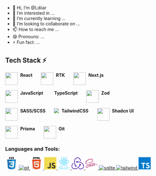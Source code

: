 - 👋 Hi, I’m @Ldiiar
- 👀 I’m interested in ...
- 🌱 I’m currently learning ...
- 💞️ I’m looking to collaborate on ...
- 📫 How to reach me ...
- 😄 Pronouns: ...
- ⚡ Fun fact: ...


## Tech Stack ⚡️

<span>
	<img align="top" src="./icons/react.svg" width="40" height="40"/>&nbsp;
	<b>React</b>
</span>
&nbsp;&nbsp;&nbsp;&nbsp;&nbsp;
<span>
	<img align="top" src="./icons/rtk.svg" width="40" height="40"/>&nbsp;
	<b>RTK</b>
</span>
&nbsp;&nbsp;&nbsp;&nbsp;&nbsp;
<span>
	<img align="top" src="./icons/nextJS.svg" width="40" height="40"/>&nbsp;
	<b>Next.js</b>
</span>
<br/>
<br/>
<span>
	<img align="top" src="./icons/nodeJs.svg" width="40" height="40"/>&nbsp;
	<b>JavaScript</b>
</span>
&nbsp;&nbsp;&nbsp;&nbsp;&nbsp;
<span>
	<img align="top" src=""/>&nbsp;
	<b>TypeScript</b>
</span>
&nbsp;&nbsp;&nbsp;&nbsp;&nbsp;
<span>
	<img align="top" src="./icons/js.svg" width="40" height="40"/>&nbsp;
	<b>Zod</b>
</span>
<br/>
<br/>
<span>
	<img align="top" src="./icons/scss.svg" width="40" height="40"/>&nbsp;
	<b>SASS/SCSS</b>
</span>
&nbsp;&nbsp;&nbsp;&nbsp;&nbsp;
<span>
	<img align="top" src="https://static-00.iconduck.com/assets.00/tailwind-css-icon-2048x1229-u8dzt4uh.png" />&nbsp;
	<b>TailwindCSS</b>
</span>
&nbsp;&nbsp;&nbsp;&nbsp;&nbsp;
<span>
	<img align="top" src="./icons/antDesign.svg" width="40" height="40"/>&nbsp;
	<b>Shadcn UI</b>
</span>
<br/>
<br/>
<span>
	<img align="top" src="./icons/gsap.svg " width="40" height="40"/>&nbsp;
	<b>Prisma</b>
</span>
&nbsp;&nbsp;&nbsp;&nbsp;&nbsp;
<span>
	<img align="top" src="./icons/git.svg" width="40" height="40"/>&nbsp;
	<b>Git</b>
</span>



<h3 align="left">Languages and Tools:</h3>
<p align="left"> <a href="https://www.w3schools.com/css/" target="_blank" rel="noreferrer"> <img src="https://raw.githubusercontent.com/devicons/devicon/master/icons/css3/css3-original-wordmark.svg" alt="css3" width="40" height="40"/> </a> <a href="https://git-scm.com/" target="_blank" rel="noreferrer"> <img src="https://www.vectorlogo.zone/logos/git-scm/git-scm-icon.svg" alt="git" width="40" height="40"/> </a> <a href="https://www.w3.org/html/" target="_blank" rel="noreferrer"> <img src="https://raw.githubusercontent.com/devicons/devicon/master/icons/html5/html5-original-wordmark.svg" alt="html5" width="40" height="40"/> </a> <a href="https://developer.mozilla.org/en-US/docs/Web/JavaScript" target="_blank" rel="noreferrer"> <img src="https://raw.githubusercontent.com/devicons/devicon/master/icons/javascript/javascript-original.svg" alt="javascript" width="40" height="40"/> </a> <a href="https://reactjs.org/" target="_blank" rel="noreferrer"> <img src="https://raw.githubusercontent.com/devicons/devicon/master/icons/react/react-original-wordmark.svg" alt="react" width="40" height="40"/> </a> <a href="https://redux.js.org" target="_blank" rel="noreferrer"> <img src="https://raw.githubusercontent.com/devicons/devicon/master/icons/redux/redux-original.svg" alt="redux" width="40" height="40"/> </a> <a href="https://sass-lang.com" target="_blank" rel="noreferrer"> <img src="https://raw.githubusercontent.com/devicons/devicon/master/icons/sass/sass-original.svg" alt="sass" width="40" height="40"/> </a> <a href="https://www.sqlite.org/" target="_blank" rel="noreferrer"> <img src="https://www.vectorlogo.zone/logos/sqlite/sqlite-icon.svg" alt="sqlite" width="40" height="40"/> </a> <a href="https://tailwindcss.com/" target="_blank" rel="noreferrer"> <img src="https://www.vectorlogo.zone/logos/tailwindcss/tailwindcss-icon.svg" alt="tailwind" width="40" height="40"/> </a> <a href="https://www.typescriptlang.org/" target="_blank" rel="noreferrer"> <img src="https://raw.githubusercontent.com/devicons/devicon/master/icons/typescript/typescript-original.svg" alt="typescript" width="40" height="40"/> </a> </p>
